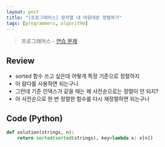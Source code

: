 ```yaml
---
layout: post
title: "[프로그래머스] 문자열 내 마음대로 정렬하기"
tags: [programmers, algorithm]
---
```

> 프로그래머스 - [연습 문제](https://programmers.co.kr/learn/courses/30/lessons/12915)

## Review
* sorted 함수 쓰고 싶은데 어떻게 특정 기준으로 정렬하지
* 아 람다를 사용하면 되는구나
* 그런데 기준 인덱스가 같을 때는 왜 사전순으로는 정렬이 안 되지?
* 아 사전순으로 한 번 정렬한 함수를 다시 재정렬하면 되는구나

## Code (Python)
```python
def solution(strings, n):
    return sorted(sorted(strings), key=lambda x: x[n])
```